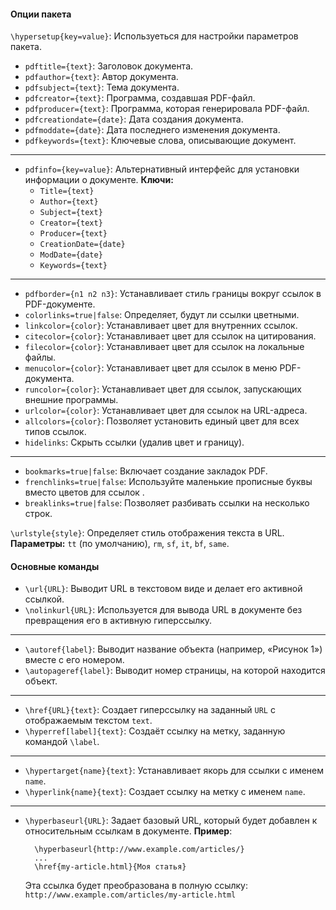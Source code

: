#### Опции пакета

`\hypersetup{key=value}`: Используеться для настройки параметров пакета.

- `pdftitle={text}`:  Заголовок документа.
- `pdfauthor={text}`:  Автор документа.
- `pdfsubject={text}`:  Тема документа.
- `pdfcreator={text}`:  Программа, создавшая PDF-файл.
- `pdfproducer={text}`: Программа, которая генерировала PDF-файл.
- `pdfcreationdate={date}`:  Дата создания документа.
- `pdfmoddate={date}`: Дата последнего изменения документа.
- `pdfkeywords={text}`: Ключевые слова, описывающие документ.
---
- `pdfinfo={key=value}`: Альтернативный интерфейс для установки информации о документе.
  **Ключи:**
  - `Title={text}`
  - `Author={text}`
  - `Subject={text}`
  - `Creator={text}`
  - `Producer={text}`
  - `CreationDate={date}`
  - `ModDate={date}`
  - `Keywords={text}`
---
- `pdfborder={n1 n2 n3}`: Устанавливает стиль границы вокруг ссылок в PDF-документе.
- `colorlinks=true|false`: Определяет, будут ли ссылки цветными.
- `linkcolor={color}`: Устанавливает цвет для внутренних ссылок.
- `citecolor={color}`: Устанавливает цвет для ссылок на цитирования.
- `filecolor={color}`: Устанавливает цвет для ссылок на локальные файлы.
- `menucolor={color}`: Устанавливает цвет для ссылок в меню PDF-документа.
- `runcolor={color}`: Устанавливает цвет для ссылок, запускающих внешние программы.
- `urlcolor={color}`: Устанавливает цвет для ссылок на URL-адреса.
- `allcolors={color}`: Позволяет установить единый цвет для всех типов ссылок.
- `hidelinks`: Скрыть ссылки (удалив цвет и границу).
---
- `bookmarks=true|false`: Включает создание закладок PDF.
- `frenchlinks=true|false`: Используйте маленькие прописные буквы вместо цветов для ссылок .
- `breaklinks=true|false`: Позволяет разбивать ссылки на несколько строк.

`\urlstyle{style}`: Определяет стиль отображения текста в URL.
  **Параметры:** `tt` (по умолчанию), `rm`, `sf`, `it`, `bf`, `same`.
#### Основные команды

- `\url{URL}`: Выводит URL в текстовом виде и делает его активной ссылкой.
- `\nolinkurl{URL}`: Используется для вывода URL в документе без превращения его в активную гиперссылку.
---
- `\autoref{label}`: Выводит название объекта (например, «Рисунок 1») вместе с его номером.
- `\autopageref{label}`: Выводит номер страницы, на которой находится объект.
---
- `\href{URL}{text}`: Создает гиперссылку на заданный `URL` с отображаемым текстом `text`.
- `\hyperref[label]{text}`:  Создаёт ссылку на метку, заданную командой `\label`.
---
- `\hypertarget{name}{text}`: Устанавливает якорь для ссылки с именем `name`.
- `\hyperlink{name}{text}`: Создает ссылку на метку с именем `name`.
---
- `\hyperbaseurl{URL}`: Задает базовый URL, который будет добавлен к относительным ссылкам в документе.
  **Пример**:
  ```
	\hyperbaseurl{http://www.example.com/articles/}
	...
	\href{my-article.html}{Моя статья}
	```
	Эта ссылка будет преобразована в полную ссылку: `http://www.example.com/articles/my-article.html`